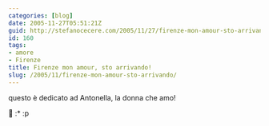 ```yaml
---
categories: [blog]
date: 2005-11-27T05:51:21Z
guid: http://stefanocecere.com/2005/11/27/firenze-mon-amour-sto-arrivando/
id: 160
tags:
- amore
- Firenze
title: Firenze mon amour, sto arrivando!
slug: /2005/11/firenze-mon-amour-sto-arrivando/
---
```


questo è dedicato ad Antonella, la donna che amo!
  
🙂 :* :p